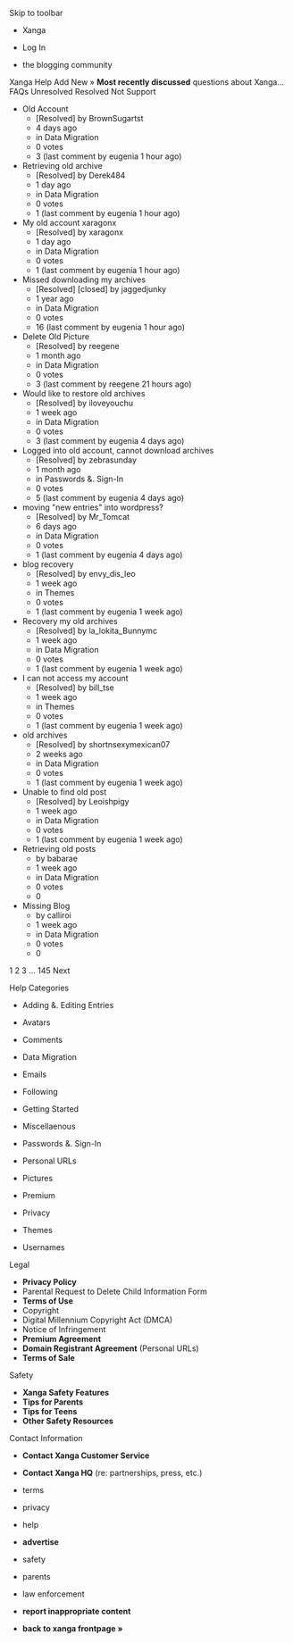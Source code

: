 Skip to toolbar

*   Xanga

*   Log In

*   the blogging community

Xanga Help Add New » **Most recently discussed** questions about Xanga… FAQs Unresolved Resolved Not Support

*   Old Account
    *   \[Resolved\] by BrownSugartst
    *   4 days ago
    *   in Data Migration
    *   0 votes
    *   3 (last comment by eugenia 1 hour ago)
*   Retrieving old archive
    *   \[Resolved\] by Derek484
    *   1 day ago
    *   in Data Migration
    *   0 votes
    *   1 (last comment by eugenia 1 hour ago)
*   My old account xaragonx
    *   \[Resolved\] by xaragonx
    *   1 day ago
    *   in Data Migration
    *   0 votes
    *   1 (last comment by eugenia 1 hour ago)
*   Missed downloading my archives
    *   \[Resolved\] \[closed\] by jaggedjunky
    *   1 year ago
    *   in Data Migration
    *   0 votes
    *   16 (last comment by eugenia 1 hour ago)
*   Delete Old Picture
    *   \[Resolved\] by reegene
    *   1 month ago
    *   in Data Migration
    *   0 votes
    *   3 (last comment by reegene 21 hours ago)
*   Would like to restore old archives
    *   \[Resolved\] by iloveyouchu
    *   1 week ago
    *   in Data Migration
    *   0 votes
    *   3 (last comment by eugenia 4 days ago)
*   Logged into old account, cannot download archives
    *   \[Resolved\] by zebrasunday
    *   1 month ago
    *   in Passwords &. Sign-In
    *   0 votes
    *   5 (last comment by eugenia 4 days ago)
*   moving "new entries" into wordpress?
    *   \[Resolved\] by Mr\_Tomcat
    *   6 days ago
    *   in Data Migration
    *   0 votes
    *   1 (last comment by eugenia 4 days ago)
*   blog recovery
    *   \[Resolved\] by envy\_dis\_leo
    *   1 week ago
    *   in Themes
    *   0 votes
    *   1 (last comment by eugenia 1 week ago)
*   Recovery my old archives
    *   \[Resolved\] by la\_lokita\_Bunnymc
    *   1 week ago
    *   in Data Migration
    *   0 votes
    *   1 (last comment by eugenia 1 week ago)
*   I can not access my account
    *   \[Resolved\] by bill\_tse
    *   1 week ago
    *   in Themes
    *   0 votes
    *   1 (last comment by eugenia 1 week ago)
*   old archives
    *   \[Resolved\] by shortnsexymexican07
    *   2 weeks ago
    *   in Data Migration
    *   0 votes
    *   1 (last comment by eugenia 1 week ago)
*   Unable to find old post
    *   \[Resolved\] by Leoishpigy
    *   1 week ago
    *   in Data Migration
    *   0 votes
    *   1 (last comment by eugenia 1 week ago)
*   Retrieving old posts
    *   by babarae
    *   1 week ago
    *   in Data Migration
    *   0 votes
    *   0
*   Missing Blog
    *   by calliroi
    *   1 week ago
    *   in Data Migration
    *   0 votes
    *   0

1 2 3 ... 145 Next

Help Categories

*   Adding &. Editing Entries
*   Avatars
*   Comments
*   Data Migration
*   Emails
*   Following
*   Getting Started
*   Miscellaenous

*   Passwords &. Sign-In
*   Personal URLs
*   Pictures
*   Premium
*   Privacy
*   Themes
*   Usernames

Legal

*   **Privacy Policy**
*   Parental Request to Delete Child Information Form
*   **Terms of Use**
*   Copyright
*   Digital Millennium Copyright Act (DMCA)
*   Notice of Infringement
*   **Premium Agreement**
*   **Domain Registrant Agreement** (Personal URLs)
*   **Terms of Sale**

Safety

*   **Xanga Safety Features**
*   **Tips for Parents**
*   **Tips for Teens**
*   **Other Safety Resources**

Contact Information

*   **Contact Xanga Customer Service**
*   **Contact Xanga HQ** (re: partnerships, press, etc.)

*   terms
*   privacy
*   help
*   **advertise**

*   safety
*   parents
*   law enforcement
*   **report inappropriate content**

*   **back to xanga frontpage »**